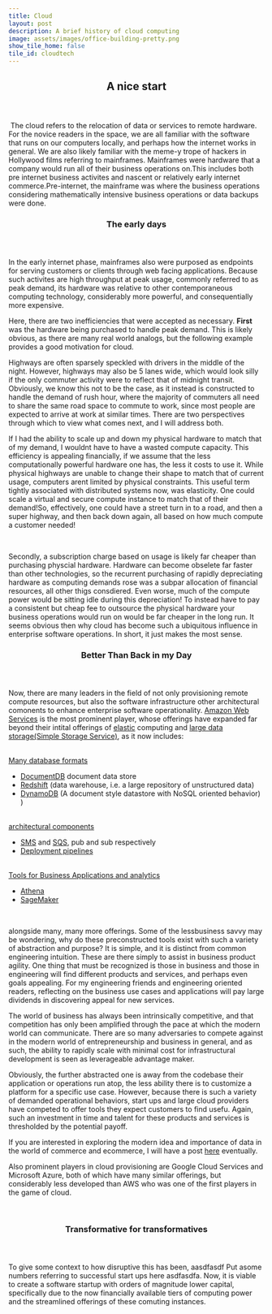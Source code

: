 ```yaml
---
title: Cloud
layout: post
description: A brief history of cloud computing
image: assets/images/office-building-pretty.png
show_tile_home: false
tile_id: cloudtech
---
```




























<section id="one">
	<div class="inner">
		<header class="major">
			<h2>A nice start</h2>
		</header>
	</div>
</section>
<section id="two" class="spotlights">
	<div class="content">
		<div class="inner">
			<p><span class="image left"><img src="{{ site.baseurl }}{% link assets/images/office-building-pretty.png %}" alt="" /></span>
		The cloud refers to the relocation of data or services to remote hardware. For the novice readers in the space, we are all familiar with the software that runs on our computers locally, and perhaps how the internet works in general. We are also likely familiar with the meme-y trope of hackers in Hollywood films referring to mainframes. Mainframes were hardware that a company would run all of their business operations on.This includes both pre internet business activites and nascent or relatively early internet commerce.Pre-internet, the mainframe was where the business operations considering mathematically intensive business operations or data backups were done. 
			</p>
		</div>
		<section>
			<header class="major">
				<h3>The early days</h3>
			</header>
			<p>In the early internet phase, mainframes also were purposed as endpoints for serving customers or clients through web facing applications.  Because such activites are high throughput at peak usage, commonly referred to as peak demand, its hardware was relative to other contemporaneous computing technology, considerably more powerful, and consequentially more expensive.</p>
			<p> Here, there are two inefficiencies that were accepted as necessary.
				<strong>First</strong> was the hardware being purchased to handle peak demand.  This is likely obvious, as there are many real world analogs, but the following example provides a good motivation for cloud.</p>
				<p>Highways are often sparsely speckled with drivers in the middle of the night. However, highways may also be 5 lanes wide, which would look silly if the only commuter activity were to reflect that of midnight transit. Obviously, we know this not to be the case, as it instead is constructed to handle the demand of rush hour, where the majority of commuters all need to share the same road space to commute to work, since most people are expected to arrive at work at similar times.  There are two perspectives through which to view what comes next, and I will address both.</p>
				<p>If I had the ability to scale up and down my physical hardware to match that of my demand, I wouldnt have to have a wasted compute capacity.	 This efficiency is appealing financially, if we assume that the less computationally powerful hardware one has, the less it costs to use it. While physical highways are unable to change their shape to match that of current usage, computers arent limited by physical constraints. This useful term tightly associated with distributed systems now, was elasticity. One could scale a virtual and secure compute instance to match that of their demand!So, effectively, one could have a street turn in to a road, and then a super highway, and then back down again, all based on how much compute a customer needed!</p>
				<br/>
				<p>Secondly, a subscription charge based on usage is likely far cheaper than purchasing physcial hardware. Hardware can become obselete far faster than other technologies, so the recurrent purchasing of rapidly depreciating hardware as computing demands rose was a subpar allocation of financial resources, all other thigs consdiered.  Even worse, much of the compute power would be sitting idle during this depreciation!  To instead have to pay a consistent but cheap fee to outsource the physical hardware your business operations would run on would be far cheaper in the long run.  It seems obvious then why cloud has become such a ubiquitous influence in enterprise software operations.  In short, it just makes the most sense.</p>
	</section>
	<section>
		<header class="major">
			<h3>Better Than Back in my Day</h3>
		</header>
		<p>Now, there are many leaders in the field of not only provisioning remote compute resources, but also the software infrastructure other architectural comonents to enhance enterprise software operationality. 
			<a href="{{ site.baseurl }}{% link AWS.md %}">Amazon Web Services</a> is the most prominent player, whose offerings have expanded far beyond their intital offerings of <a href="https://aws.amazon.com">elastic</a> computing and <a href="https://aws.amazon.com/s3">large data storage(Simple Storage Service)</a>, as it now includes:</p>
		<br/>
		<a href="{{ site.baseurl }}{% link data-stores.md %}">Many database formats </a>
		<ul>
			<li><a href="https://aws.amazon.com/documentdb/">DocumentDB</a> document data store</li>
			<li><a href="https://aws.amazon.com/redshift">Redshift</a> (data warehouse, i.e. a large repository of unstructured data)</li>
			<li> <a href="https://aws.amazon.com/dynamodb">DynamoDB</a> (A document style datastore with NoSQL oriented behavior) )</li>
			</ul>
		<br/>
		<a href="https://aws.amazon.com/architecture">architectural components</a>
		<ul>
			<li> <a href="">SMS</a> and <a href="">SQS</a>, pub and sub respectively
			</li>
			<li><a href=""> Deployment pipelines </a>
			</li>
			</ul>
			<br/>
		  <a href="https://aws.amazon.com/business-applications">Tools for Business Applications and analytics</a>
		  <ul>
		  <li><a href="">Athena</a></li>
		  <li> <a href="">SageMaker</a></li>
		  </ul>
		  <br/>
		<p>alongside many, many more offerings. Some of the lessbusiness savvy may be wondering, why do these preconstructed tools exist with such a variety of abstraction and purpose?  It is simple, and it is distinct from common engineering intuition.  These are there simply to assist in business product agility. One thing that must be recognized is  those in business and those in engineering will find different products and services, and perhaps even goals appealing. For my engineering friends and engineering oriented readers, reflecting on the business use cases and applications will pay large dividends in discovering appeal for new services.</p>
		<p>The world of business has always been intrinsically competitive, and that competition has only been amplified through the pace at which the modern world can communicate. There are so many adversaries to compete against in the modern world of entrepreneurship and business in general, and as such, the ability to rapidly scale with minimal cost for infrastructural development is seen as leverageable advantage maker.</p>
		<p>Obviously, the further abstracted one is away from the codebase their application or operations run atop, the less ability there is to customize a platform for a specific use case.  However, because there is such a variety of demanded operational behaviors, start ups and large cloud providers have competed to offer tools they expect customers to find usefu.  Again, such an investment in time and talent for these products and services is thresholded by the potential payoff. </p>
		<p>If you are interested in exploring the modern idea and importance of data in the world of commerce and ecommerce, I will have a post <a href="{{ site.baseurl }}{% link data-and-business.md %} ">here</a> eventually.
		</p>
		<p>Also prominent players in cloud provisioning are Google Cloud Services and Microsoft Azure, both of which have many similar offerings, but considerably less developed than AWS who was one of the first players in the game of cloud.</p>
		<br/>
	</section>
	<section>
		<header class="major">
			<h3>Transformative for transformatives</h3>
		</header>
		<p>To give some context to how disruptive this has been, aasdfasdf Put asome numbers referring to successful start ups here asdfasdfa. Now, it is viable to create a software startup with orders of magnitude lower capital, specifically due to the now financially available tiers of computing power and the streamlined offerings of these comuting instances.</p> 
	</section>
